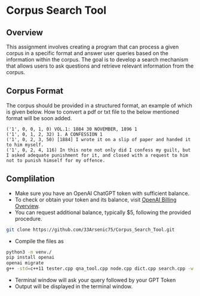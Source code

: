 # Corpus Search Tool

## Overview

This assignment involves creating a program that can process a given corpus in a specific format and answer user queries based on the information within the corpus. The goal is to develop a search mechanism that allows users to ask questions and retrieve relevant information from the corpus.

## Corpus Format

The corpus should be provided in a structured format, an example of which is given below. How to convert a pdf or txt file to the below mentioned format will be soon added.
```
('1', 0, 0, 1, 0) VOL.1: 1884 30 NOVEMBER, 1896 1
('1', 0, 1, 2, 32) 1. A CONFESSION 1
('1', 0, 2, 3, 50) [1884] I wrote it on a slip of paper and handed it to him myself.
('1', 0, 2, 4, 116) In this note not only did I confess my guilt, but I asked adequate punishment for it, and closed with a request to him not to punish himself for my offence.
```

## Complilation
- Make sure you have an OpenAI ChatGPT token with sufficient balance.
- To check or obtain your token and its balance, visit [OpenAI Billing Overview](https://platform.openai.com/account/billing/overview).
- You can request additional balance, typically $5, following the provided procedure.

```bash
git clone https://github.com/33Arsenic75/Corpus_Search_Tool.git
```
- Compile the files as
```bash
python3 -m venv./
pip install openai
openai migrate
g++ -std=c++11 tester.cpp qna_tool.cpp node.cpp dict.cpp search.cpp -w
```
- Terminal window will ask your query followed by your GPT Token
- Output will be displayed in the terminal window.
